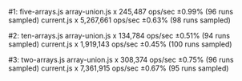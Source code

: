 #1: five-arrays.js
  array-union.js x 245,487 ops/sec ±0.99% (96 runs sampled)
  current.js x 5,267,661 ops/sec ±0.63% (98 runs sampled)

#2: ten-arrays.js
  array-union.js x 134,784 ops/sec ±0.51% (94 runs sampled)
  current.js x 1,919,143 ops/sec ±0.45% (100 runs sampled)

#3: two-arrays.js
  array-union.js x 308,374 ops/sec ±0.75% (96 runs sampled)
  current.js x 7,361,915 ops/sec ±0.67% (95 runs sampled)
